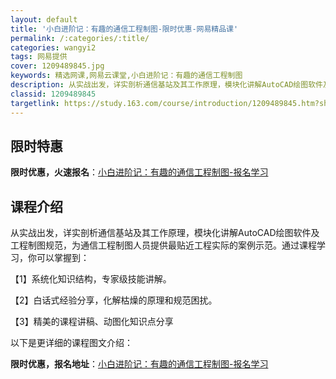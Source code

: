 ```yaml
---
layout: default
title: '小白进阶记：有趣的通信工程制图-限时优惠-网易精品课'
permalink: /:categories/:title/
categories: wangyi2
tags: 网易提供
cover: 1209489845.jpg
keywords: 精选网课,网易云课堂,小白进阶记：有趣的通信工程制图
description: 从实战出发，详实剖析通信基站及其工作原理，模块化讲解AutoCAD绘图软件及工程制图规范，为通信工程制图人员提供最贴近工
classid: 1209489845
targetlink: https://study.163.com/course/introduction/1209489845.htm?share=1&shareId=1025206652&utm_campaign=share&utm_medium=iphoneShare&utm_source=&utm_u=1025206652
---
```


## 限时特惠

**限时优惠，火速报名**：[小白进阶记：有趣的通信工程制图-报名学习](https://study.163.com/course/introduction/1209489845.htm?share=1&shareId=1025206652&utm_campaign=share&utm_medium=iphoneShare&utm_source=&utm_u=1025206652)

## 课程介绍

从实战出发，详实剖析通信基站及其工作原理，模块化讲解AutoCAD绘图软件及工程制图规范，为通信工程制图人员提供最贴近工程实际的案例示范。通过课程学习，你可以掌握到：

【1】系统化知识结构，专家级技能讲解。

【2】白话式经验分享，化解枯燥的原理和规范困扰。

【3】精美的课程讲稿、动图化知识点分享



以下是更详细的课程图文介绍：

**限时优惠，报名地址**：[小白进阶记：有趣的通信工程制图-报名学习](https://study.163.com/course/introduction/1209489845.htm?share=1&shareId=1025206652&utm_campaign=share&utm_medium=iphoneShare&utm_source=&utm_u=1025206652)

